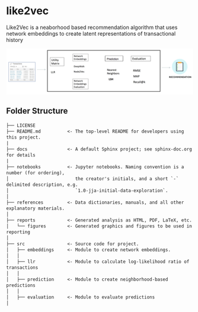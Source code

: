 # like2vec
Like2Vec is a neaborhood based recommendation algorithm that uses network embeddings to create latent representations of transactional history

![like2vec](https://raw.githubusercontent.com/L2V/like2vec/master/reports/figures/l2v-components.png "Pipeline components")



## Folder Structure
```
├── LICENSE
├── README.md          <- The top-level README for developers using this project.
|
├── docs               <- A default Sphinx project; see sphinx-doc.org for details
|
├── notebooks          <- Jupyter notebooks. Naming convention is a number (for ordering),
│                         the creator's initials, and a short `-` delimited description, e.g.
│                         `1.0-jja-initial-data-exploration`.
│
├── references         <- Data dictionaries, manuals, and all other explanatory materials.
│
├── reports            <- Generated analysis as HTML, PDF, LaTeX, etc.
│   └── figures        <- Generated graphics and figures to be used in reporting
│
├── src                <- Source code for project.
│   ├── embeddings     <- Module to create network embeddings.
│   │
│   ├── llr            <- Module to calculate log-likelihood ratio of transactions
│   │
│   ├── prediction     <- Module to create neighborhood-based predictions
│   │   
│   ├── evaluation     <- Module to evaluate predictions
│       
```
